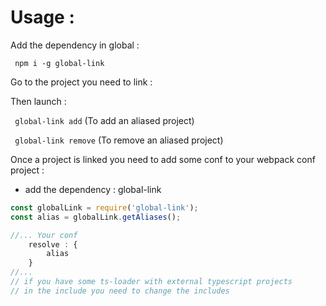 # Usage :  

Add the dependency in global  :

`` npm i -g global-link``

Go to the project you need to link :
 
Then launch : 

`` global-link add`` (To add an aliased project)

`` global-link remove`` (To remove an aliased project)

Once a project is linked you need to add some conf to your webpack conf project : 
 
- add the dependency : global-link
 
````javascript
const globalLink = require('global-link');
const alias = globalLink.getAliases();

//... Your conf
    resolve : {
        alias
    }
//...
// if you have some ts-loader with external typescript projects 
// in the include you need to change the includes
````
